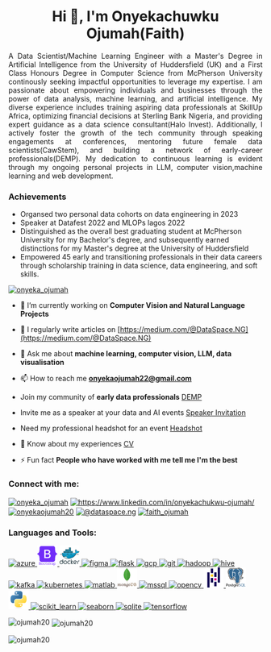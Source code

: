 <h1 align="center">Hi 👋, I'm Onyekachuwku Ojumah(Faith)</h1>
<p align="justify">A Data Scientist/Machine Learning Engineer with a Master's Degree in Artificial Intelligence from the University of Huddersfield (UK) and a First Class Honours Degree in Computer Science from McPherson University continously seeking impactful opportunities to leverage my expertise. I am passionate about empowering individuals and businesses through the power of data analysis, machine learning, and artificial intelligence. My diverse experience includes training aspiring data professionals at SkillUp Africa, optimizing financial decisions at Sterling Bank Nigeria, and providing expert guidance as a data science consultant(Halo Invest). Additionally, I actively foster the growth of the tech community through speaking engagements at conferences, mentoring future female data scientists(CawStem), and building a network of early-career professionals(DEMP). My dedication to continuous learning is evident through my ongoing personal projects in LLM, computer vision,machine learning and web development. </p>

<h3 align = "left"> Achievements </h3>
<ul align = "left"> 
  <li>Organsed two personal data cohorts on data engineering in 2023 </li> 
  <li>Speaker at Datafest 2022 and MLOPs lagos 2022 </li>
  <li>Distinguished as the overall best graduating student at McPherson University for my Bachelor's degree, and subsequently earned distinctions for my Master's degree at the University of Huddersfield </li>
  <li>Empowered 45 early and transitioning professionals in their data careers through scholarship training in data science, data engineering, and soft skills. </li>
</ul>

<p align="left"> <a href="https://twitter.com/onyeka_ojumah" target="blank"><img src="https://img.shields.io/twitter/follow/onyeka_ojumah?logo=twitter&style=for-the-badge" alt="onyeka_ojumah" /></a> </p>

- 🔭 I’m currently working on **Computer Vision and Natural Language Projects**

- 📝 I regularly write articles on [https://medium.com/@DataSpace.NG](https://medium.com/@DataSpace.NG)

- 💬 Ask me about **machine learning, computer vision, LLM, data visualisation**

- 📫 How to reach me **onyekaojumah22@gmail.com**
  
- Join my community of **early data professionals** [DEMP](https://forms.gle/bFRujtqTGdmJ4WQj9)

- Invite me as a speaker at your data and AI events [Speaker Invitation](https://forms.gle/5GGX6mJ8KeiXgvCq9)

- Need my professional headshot for an event [Headshot](https://drive.google.com/drive/folders/1M72-wIP7N3RyB_Tf25dgTai7Pv8WVto5?usp=sharing)

- 📄 Know about my experiences [CV](https://docs.google.com/document/d/1SZLJDStTviMDPlaGr-JXLaPamE5CD9DJJVnoUo7VBeA/edit?usp=sharing)

- ⚡ Fun fact **People who have worked with me tell me I'm the best**

<h3 align="left">Connect with me:</h3>
<p align="left">
<a href="https://twitter.com/onyeka_ojumah" target="blank"><img align="center" src="https://raw.githubusercontent.com/rahuldkjain/github-profile-readme-generator/master/src/images/icons/Social/twitter.svg" alt="onyeka_ojumah" height="30" width="40" /></a>
<a href="https://linkedin.com/in/https://www.linkedin.com/in/onyekachukwu-ojumah/" target="blank"><img align="center" src="https://raw.githubusercontent.com/rahuldkjain/github-profile-readme-generator/master/src/images/icons/Social/linked-in-alt.svg" alt="https://www.linkedin.com/in/onyekachukwu-ojumah/" height="30" width="40" /></a>
<a href="https://kaggle.com/onyekaojumah20" target="blank"><img align="center" src="https://raw.githubusercontent.com/rahuldkjain/github-profile-readme-generator/master/src/images/icons/Social/kaggle.svg" alt="onyekaojumah20" height="30" width="40" /></a>
<a href="https://medium.com/@dataspace.ng" target="blank"><img align="center" src="https://raw.githubusercontent.com/rahuldkjain/github-profile-readme-generator/master/src/images/icons/Social/medium.svg" alt="@dataspace.ng" height="30" width="40" /></a>
<a href="https://www.youtube.com/c/faith_ojumah" target="blank"><img align="center" src="https://raw.githubusercontent.com/rahuldkjain/github-profile-readme-generator/master/src/images/icons/Social/youtube.svg" alt="faith_ojumah" height="30" width="40" /></a>
</p>

<h3 align="left">Languages and Tools:</h3>
<p align="left"> <a href="https://azure.microsoft.com/en-in/" target="_blank" rel="noreferrer"> <img src="https://www.vectorlogo.zone/logos/microsoft_azure/microsoft_azure-icon.svg" alt="azure" width="40" height="40"/> </a> <a href="https://getbootstrap.com" target="_blank" rel="noreferrer"> <img src="https://raw.githubusercontent.com/devicons/devicon/master/icons/bootstrap/bootstrap-plain-wordmark.svg" alt="bootstrap" width="40" height="40"/> </a> <a href="https://www.docker.com/" target="_blank" rel="noreferrer"> <img src="https://raw.githubusercontent.com/devicons/devicon/master/icons/docker/docker-original-wordmark.svg" alt="docker" width="40" height="40"/> </a> <a href="https://www.figma.com/" target="_blank" rel="noreferrer"> <img src="https://www.vectorlogo.zone/logos/figma/figma-icon.svg" alt="figma" width="40" height="40"/> </a> <a href="https://flask.palletsprojects.com/" target="_blank" rel="noreferrer"> <img src="https://www.vectorlogo.zone/logos/pocoo_flask/pocoo_flask-icon.svg" alt="flask" width="40" height="40"/> </a> <a href="https://cloud.google.com" target="_blank" rel="noreferrer"> <img src="https://www.vectorlogo.zone/logos/google_cloud/google_cloud-icon.svg" alt="gcp" width="40" height="40"/> </a> <a href="https://git-scm.com/" target="_blank" rel="noreferrer"> <img src="https://www.vectorlogo.zone/logos/git-scm/git-scm-icon.svg" alt="git" width="40" height="40"/> </a> <a href="https://hadoop.apache.org/" target="_blank" rel="noreferrer"> <img src="https://www.vectorlogo.zone/logos/apache_hadoop/apache_hadoop-icon.svg" alt="hadoop" width="40" height="40"/> </a> <a href="https://hive.apache.org/" target="_blank" rel="noreferrer"> <img src="https://www.vectorlogo.zone/logos/apache_hive/apache_hive-icon.svg" alt="hive" width="40" height="40"/> </a> <a href="https://kafka.apache.org/" target="_blank" rel="noreferrer"> <img src="https://www.vectorlogo.zone/logos/apache_kafka/apache_kafka-icon.svg" alt="kafka" width="40" height="40"/> </a> <a href="https://kubernetes.io" target="_blank" rel="noreferrer"> <img src="https://www.vectorlogo.zone/logos/kubernetes/kubernetes-icon.svg" alt="kubernetes" width="40" height="40"/> </a> <a href="https://www.mathworks.com/" target="_blank" rel="noreferrer"> <img src="https://upload.wikimedia.org/wikipedia/commons/2/21/Matlab_Logo.png" alt="matlab" width="40" height="40"/> </a> <a href="https://www.mongodb.com/" target="_blank" rel="noreferrer"> <img src="https://raw.githubusercontent.com/devicons/devicon/master/icons/mongodb/mongodb-original-wordmark.svg" alt="mongodb" width="40" height="40"/> </a> <a href="https://www.microsoft.com/en-us/sql-server" target="_blank" rel="noreferrer"> <img src="https://www.svgrepo.com/show/303229/microsoft-sql-server-logo.svg" alt="mssql" width="40" height="40"/> </a> <a href="https://opencv.org/" target="_blank" rel="noreferrer"> <img src="https://www.vectorlogo.zone/logos/opencv/opencv-icon.svg" alt="opencv" width="40" height="40"/> </a> <a href="https://pandas.pydata.org/" target="_blank" rel="noreferrer"> <img src="https://raw.githubusercontent.com/devicons/devicon/2ae2a900d2f041da66e950e4d48052658d850630/icons/pandas/pandas-original.svg" alt="pandas" width="40" height="40"/> </a> <a href="https://www.postgresql.org" target="_blank" rel="noreferrer"> <img src="https://raw.githubusercontent.com/devicons/devicon/master/icons/postgresql/postgresql-original-wordmark.svg" alt="postgresql" width="40" height="40"/> </a> <a href="https://www.python.org" target="_blank" rel="noreferrer"> <img src="https://raw.githubusercontent.com/devicons/devicon/master/icons/python/python-original.svg" alt="python" width="40" height="40"/> </a> <a href="https://scikit-learn.org/" target="_blank" rel="noreferrer"> <img src="https://upload.wikimedia.org/wikipedia/commons/0/05/Scikit_learn_logo_small.svg" alt="scikit_learn" width="40" height="40"/> </a> <a href="https://seaborn.pydata.org/" target="_blank" rel="noreferrer"> <img src="https://seaborn.pydata.org/_images/logo-mark-lightbg.svg" alt="seaborn" width="40" height="40"/> </a> <a href="https://www.sqlite.org/" target="_blank" rel="noreferrer"> <img src="https://www.vectorlogo.zone/logos/sqlite/sqlite-icon.svg" alt="sqlite" width="40" height="40"/> </a> <a href="https://www.tensorflow.org" target="_blank" rel="noreferrer"> <img src="https://www.vectorlogo.zone/logos/tensorflow/tensorflow-icon.svg" alt="tensorflow" width="40" height="40"/> </a> </p>

<p><img align="left" src="https://github-readme-stats.vercel.app/api/top-langs?username=ojumah20&show_icons=true&locale=en&layout=compact" alt="ojumah20" /></p>

<p>&nbsp;<img align="center" src="https://github-readme-stats.vercel.app/api?username=ojumah20&show_icons=true&locale=en" alt="ojumah20" /></p>

<p><img align="center" src="https://github-readme-streak-stats.herokuapp.com/?user=ojumah20&" alt="ojumah20" /></p>
